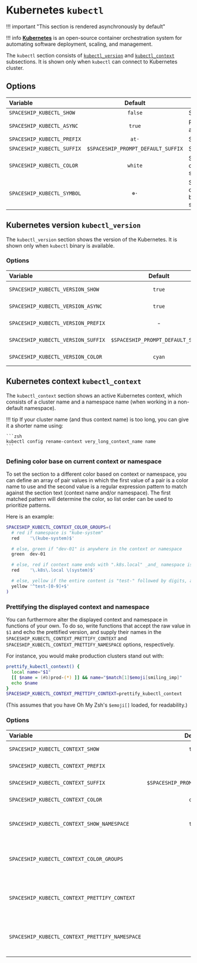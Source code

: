 # Kubernetes `kubectl`

!!! important "This section is rendered asynchronously by default"

!!! info
    [**Kubernetes**](https://kubernetes.io) is an open-source container orchestration system for automating software deployment, scaling, and management.

The `kubectl` section consists of [`kubectl_version`](#kubernetes-version-kubectl_version) and [`kubectl_context`](#kubernetes-context-kubectl_context) subsections. It is shown only when `kubectl` can connect to Kubernetes cluster.

## Options

| Variable                   |              Default               | Meaning                               |
| :------------------------- | :--------------------------------: | ------------------------------------- |
| `SPACESHIP_KUBECTL_SHOW`   |              `false`               | Show section                          |
| `SPACESHIP_KUBECTL_ASYNC`  |              `true`                | Render section asynchronously         |
| `SPACESHIP_KUBECTL_PREFIX` |               `at·`                | Section's prefix                      |
| `SPACESHIP_KUBECTL_SUFFIX` | `$SPACESHIP_PROMPT_DEFAULT_SUFFIX` | Section's suffix                      |
| `SPACESHIP_KUBECTL_COLOR`  |              `white`               | Section's color of Kubernetes section |
| `SPACESHIP_KUBECTL_SYMBOL` |               `☸️·`                 | Symbol displayed before the section   |

## Kubernetes version `kubectl_version`

The `kubectl_version` section shows the version of the Kubernetes. It is shown only when `kubectl` binary is available.

### Options

| Variable                           |              Default               | Meaning                       |
| :--------------------------------- | :--------------------------------: | ----------------------------- |
| `SPACESHIP_KUBECTL_VERSION_SHOW`   |               `true`               | Show subsection               |
| `SPACESHIP_KUBECTL_VERSION_ASYNC`  |               `true`               | Render section asynchronously |
| `SPACESHIP_KUBECTL_VERSION_PREFIX` |                 -                  | Subsection's prefix           |
| `SPACESHIP_KUBECTL_VERSION_SUFFIX` | `$SPACESHIP_PROMPT_DEFAULT_SUFFIX` | Subsection's suffix           |
| `SPACESHIP_KUBECTL_VERSION_COLOR`  |               `cyan`               | Subsection's color            |

## Kubernetes context `kubectl_context`

The `kubectl_context` section shows an active Kubernetes context, which consists of a cluster name and a namespace name (when working in a non-default namespace).

!!! tip
    If your cluster name (and thus context name) is too long, you can give it a shorter name using:

    ```zsh
    kubectl config rename-context very_long_context_name name
    ```

### Defining color base on current context or namespace

To set the section to a different color based on context or namespace, you can define an array of pair values in which the first value of a pair is a color name to use and the second value is a regular expression pattern to match against the section text (context name and/or namespace). The first matched pattern will determine the color, so list order can be used to prioritize patterns.

Here is an example:

```zsh title=".zshrc"
SPACESHIP_KUBECTL_CONTEXT_COLOR_GROUPS=(
  # red if namespace is "kube-system"
  red    '\(kube-system)$'

  # else, green if "dev-01" is anywhere in the context or namespace
  green  dev-01

  # else, red if context name ends with ".k8s.local" _and_ namespace is "system"
  red    '\.k8s\.local \(system)$'

  # else, yellow if the entire content is "test-" followed by digits, and no namespace is displayed
  yellow '^test-[0-9]+$'
)
```

### Prettifying the displayed context and namespace

You can furthermore alter the displayed context and namespace in functions of your own. To do so, write functions that accept the raw value in `$1` and echo the prettified version, and supply their names in the `SPACESHIP_KUBECTL_CONTEXT_PRETTIFY_CONTEXT` and `SPACESHIP_KUBECTL_CONTEXT_PRETTIFY_NAMESPACE` options, respectively.

For instance, you would make production clusters stand out with:

```zsh title=".zshrc"
prettify_kubectl_context() {
  local name="$1"
  [[ $name = (#b)prod-(*) ]] && name="$match[1]$emoji[smiling_imp]"
  echo $name
}
SPACESHIP_KUBECTL_CONTEXT_PRETTIFY_CONTEXT=prettify_kubectl_context
```

(This assumes that you have Oh My Zsh's `$emoji[]` loaded, for readability.)

### Options

| Variable                                       |              Default               | Meaning                                           |
| :--------------------------------------------- | :--------------------------------: | ------------------------------------------------- |
| `SPACESHIP_KUBECTL_CONTEXT_SHOW`               |               `true`               | Show subsection                                   |
| `SPACESHIP_KUBECTL_CONTEXT_PREFIX`             |                 -                  | Subsection's prefix                               |
| `SPACESHIP_KUBECTL_CONTEXT_SUFFIX`             | `$SPACESHIP_PROMPT_DEFAULT_SUFFIX` | Subsection's suffix                               |
| `SPACESHIP_KUBECTL_CONTEXT_COLOR`              |               `cyan`               | Subsection's color                                |
| `SPACESHIP_KUBECTL_CONTEXT_SHOW_NAMESPACE`     |               `true`               | Should namespace be also displayed                |
| `SPACESHIP_KUBECTL_CONTEXT_COLOR_GROUPS`       |                 -                  | _Array_ of pairs of colors and match patterns     |
| `SPACESHIP_KUBECTL_CONTEXT_PRETTIFY_CONTEXT`   |                 -                  | Name of function to alter the displayed context   |
| `SPACESHIP_KUBECTL_CONTEXT_PRETTIFY_NAMESPACE` |                 -                  | Name of function to alter the displayed namespace |

